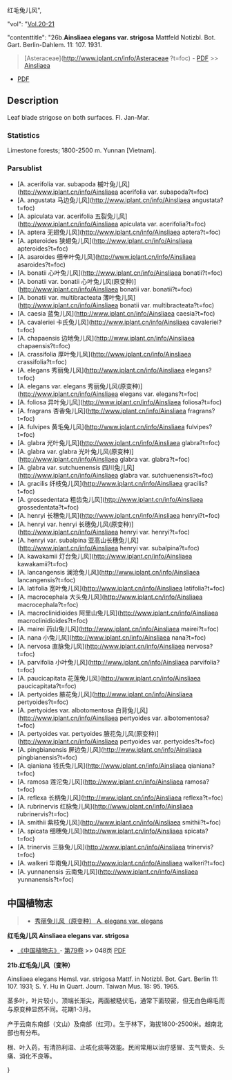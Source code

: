 红毛兔儿风",

  "vol": "[Vol.20-21](http://iplant.cn/foc/vol/1)

  "contenttitle": "26b.**Ainsliaea elegans var. strigosa** Mattfeld Notizbl. Bot. Gart. Berlin-Dahlem. 11: 107. 1931.

> [Asteraceae](http://www.iplant.cn/info/Asteraceae ?t=foc) - [PDF](http://iplant.cn/foc/pdf/Asteraceae.pdf) >> [Ainsliaea](http://www.iplant.cn/info/Ainsliaea?t=foc)

 - [PDF](http://www.iplant.cn/foc/pdf/Ainsliaea.pdf)

## Description

Leaf blade strigose on both surfaces. Fl. Jan-Mar.

### Statistics
Limestone forests; 1800-2500 m. Yunnan [Vietnam].

### Parsublist

* [A.  acerifolia var. subapoda  槭叶兔儿风](http://www.iplant.cn/info/Ainsliaea acerifolia var. subapoda?t=foc)
* [A.  angustata  马边兔儿风](http://www.iplant.cn/info/Ainsliaea angustata?t=foc)
* [A.  apiculata var. acerifolia  五裂兔儿风](http://www.iplant.cn/info/Ainsliaea apiculata var. acerifolia?t=foc)
* [A.  aptera  无翅兔儿风](http://www.iplant.cn/info/Ainsliaea aptera?t=foc)
* [A.  apteroides  狭翅兔儿风](http://www.iplant.cn/info/Ainsliaea apteroides?t=foc)
* [A.  asaroides  细辛叶兔儿风](http://www.iplant.cn/info/Ainsliaea asaroides?t=foc)
* [A.  bonatii  心叶兔儿风](http://www.iplant.cn/info/Ainsliaea bonatii?t=foc)
* [A.  bonatii var. bonatii  心叶兔儿风(原变种)](http://www.iplant.cn/info/Ainsliaea bonatii var. bonatii?t=foc)
* [A.  bonatii var. multibracteata  薄叶兔儿风](http://www.iplant.cn/info/Ainsliaea bonatii var. multibracteata?t=foc)
* [A.  caesia  蓝兔儿风](http://www.iplant.cn/info/Ainsliaea caesia?t=foc)
* [A.  cavaleriei  卡氏兔儿风](http://www.iplant.cn/info/Ainsliaea cavaleriei?t=foc)
* [A.  chapaensis  边地兔儿风](http://www.iplant.cn/info/Ainsliaea chapaensis?t=foc)
* [A.  crassifolia  厚叶兔儿风](http://www.iplant.cn/info/Ainsliaea crassifolia?t=foc)
* [A.  elegans  秀丽兔儿风](http://www.iplant.cn/info/Ainsliaea elegans?t=foc)
* [A.  elegans var. elegans  秀丽兔儿风(原变种)](http://www.iplant.cn/info/Ainsliaea elegans var. elegans?t=foc)
* [A.  foliosa  异叶兔儿风](http://www.iplant.cn/info/Ainsliaea foliosa?t=foc)
* [A.  fragrans  杏香兔儿风](http://www.iplant.cn/info/Ainsliaea fragrans?t=foc)
* [A.  fulvipes  黄毛兔儿风](http://www.iplant.cn/info/Ainsliaea fulvipes?t=foc)
* [A.  glabra  光叶兔儿风](http://www.iplant.cn/info/Ainsliaea glabra?t=foc)
* [A.  glabra var. glabra  光叶兔儿风(原变种)](http://www.iplant.cn/info/Ainsliaea glabra var. glabra?t=foc)
* [A.  glabra var. sutchuenensis  四川兔儿风](http://www.iplant.cn/info/Ainsliaea glabra var. sutchuenensis?t=foc)
* [A.  gracilis  纤枝兔儿风](http://www.iplant.cn/info/Ainsliaea gracilis?t=foc)
* [A.  grossedentata  粗齿兔儿风](http://www.iplant.cn/info/Ainsliaea grossedentata?t=foc)
* [A.  henryi  长穗兔儿风](http://www.iplant.cn/info/Ainsliaea henryi?t=foc)
* [A.  henryi var. henryi  长穗兔儿风(原变种)](http://www.iplant.cn/info/Ainsliaea henryi var. henryi?t=foc)
* [A.  henryi var. subalpina  亚高山长穗兔儿风](http://www.iplant.cn/info/Ainsliaea henryi var. subalpina?t=foc)
* [A.  kawakamii  灯台兔儿风](http://www.iplant.cn/info/Ainsliaea kawakamii?t=foc)
* [A.  lancangensis  澜沧兔儿风](http://www.iplant.cn/info/Ainsliaea lancangensis?t=foc)
* [A.  latifolia  宽叶兔儿风](http://www.iplant.cn/info/Ainsliaea latifolia?t=foc)
* [A.  macrocephala  大头兔儿风](http://www.iplant.cn/info/Ainsliaea macrocephala?t=foc)
* [A.  macroclinidioides  阿里山兔儿风](http://www.iplant.cn/info/Ainsliaea macroclinidioides?t=foc)
* [A.  mairei  药山兔儿风](http://www.iplant.cn/info/Ainsliaea mairei?t=foc)
* [A.  nana  小兔儿风](http://www.iplant.cn/info/Ainsliaea nana?t=foc)
* [A.  nervosa  直脉兔儿风](http://www.iplant.cn/info/Ainsliaea nervosa?t=foc)
* [A.  parvifolia  小叶兔儿风](http://www.iplant.cn/info/Ainsliaea parvifolia?t=foc)
* [A.  paucicapitata  花莲兔儿风](http://www.iplant.cn/info/Ainsliaea paucicapitata?t=foc)
* [A.  pertyoides  腋花兔儿风](http://www.iplant.cn/info/Ainsliaea pertyoides?t=foc)
* [A.  pertyoides var. albotomentosa  白背兔儿风](http://www.iplant.cn/info/Ainsliaea pertyoides var. albotomentosa?t=foc)
* [A.  pertyoides var. pertyoides  腋花兔儿风(原变种)](http://www.iplant.cn/info/Ainsliaea pertyoides var. pertyoides?t=foc)
* [A.  pingbianensis  屏边兔儿风](http://www.iplant.cn/info/Ainsliaea pingbianensis?t=foc)
* [A.  qianiana  钱氏兔儿风](http://www.iplant.cn/info/Ainsliaea qianiana?t=foc)
* [A.  ramosa  莲沱兔儿风](http://www.iplant.cn/info/Ainsliaea ramosa?t=foc)
* [A.  reflexa  长柄兔儿风](http://www.iplant.cn/info/Ainsliaea reflexa?t=foc)
* [A.  rubrinervis  红脉兔儿风](http://www.iplant.cn/info/Ainsliaea rubrinervis?t=foc)
* [A.  smithii  紫枝兔儿风](http://www.iplant.cn/info/Ainsliaea smithii?t=foc)
* [A.  spicata  细穗兔儿风](http://www.iplant.cn/info/Ainsliaea spicata?t=foc)
* [A.  trinervis  三脉兔儿风](http://www.iplant.cn/info/Ainsliaea trinervis?t=foc)
* [A.  walkeri  华南兔儿风](http://www.iplant.cn/info/Ainsliaea walkeri?t=foc)
* [A.  yunnanensis  云南兔儿风](http://www.iplant.cn/info/Ainsliaea yunnanensis?t=foc)

## 中国植物志

> * [秀丽兔儿风（原变种）  A.  elegans var. elegans](Ainsliaea-elegans-var-elegans-秀丽兔儿风(原变种).md)

**红毛兔儿风  Ainsliaea elegans var. strigosa**

* [《中国植物志》](http://www.iplant.cn/frps)- [第79卷](http://www.iplant.cn/frps/vol/79) >> 048页 [PDF](http://www.iplant.cn/frps/pdf/79/048a.PDF)

**21b.红毛兔儿风（变种）**

Ainsliaea elegans Hemsl. var. strigosa Mattf. in Notizbl. Bot. Gart. Berlin 11: 107. 1931; S. Y. Hu in Quart. Journ. Taiwan Mus. 18: 95. 1965.

茎多叶，叶片较小，顶端长渐尖，两面被糙伏毛，通常下面较密，但无白色绵毛而与原变种显然不同。花期1-3月。

产于云南东南部（文山）及南部（红河）。生于林下，海拔1800-2500米。越南北部也有分布。

根、叶入药，有清热利湿、止咳化痰等效能。民间常用以治疗感冒、支气管炎、头痛、消化不良等。

}